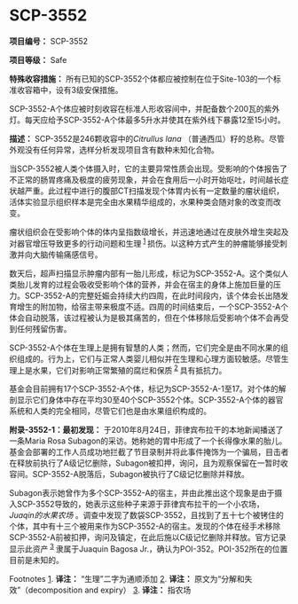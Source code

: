 # SCP-3552
                        


**项目编号：** SCP-3552

**项目等级：** Safe

**特殊收容措施：** 所有已知的SCP-3552个体都应被控制在位于Site-103的一个标准收容箱中，设有3级安保措施。

SCP-3552-A个体应被时刻收容在标准人形收容间中，并配备数个200瓦的紫外灯。每天应给予SCP-3552-A个体最多5升水并使其在紫外线下暴露12至15小时。

**描述：** SCP-3552是246颗收容中的*Citrullus lana* （普通西瓜）籽的总称。尽管外观没有任何异常，选样分析发现项目含有数种未知化合物。

当SCP-3552被人类个体摄入时，它的主要异常性质会出现。受影响的个体报告了不正常的肠胃疼痛及极度的疲劳现象，并会在食用后一小时开始呕吐，时间越长症状越严重。此过程中进行的腹部CT扫描发现个体胃内长有一定数量的瘤状组织，活体实验显示组织样本是完全由水果精华组成的，水果种类会随对象的改变而改变。

瘤状组织会在受影响个体的体内呈指数级增长，并迅速地通过在皮肤外增生突起及对器官增压导致更多的行动问题和生理<sup class='footnoteref'>
 <a shape='rect' class='footnoteref' id='footnoteref-1' href='javascript:;' onclick='WIKIDOT.page.utils.scrollToReference(&apos;footnote-1&apos;)'>1</a>
</sup>损伤。以这种方式产生的肿瘤能够接受刺激并向大脑传输痛感信号。

数天后，超声扫描显示肿瘤内部有一胎儿形成，标记为SCP-3552-A。这个类似人类胎儿发育的过程会吸收受影响个体的营养，并会在宿主的身体上施加巨量的压力。SCP-3552-A的完整妊娠会持续大约四周，在此时间段内，该个体会长出随发育增生的附加物，给宿主带来极度不适。四周的时间结束后，一个SCP-3552-A个体会自动脱落，该过程被认为是极其痛苦的，但在个体移除后受影响个体不会再受到任何残留伤害。

SCP-3552-A个体在生理上是拥有智慧的人类；然而，它们完全是由不同水果的组织组成的。行为上，它们与正常人类婴儿相似并在生理和心理方面较敏感。尽管生理上是水果，它们对影响正常繁殖的腐烂和保质<sup class='footnoteref'>
 <a shape='rect' class='footnoteref' id='footnoteref-2' href='javascript:;' onclick='WIKIDOT.page.utils.scrollToReference(&apos;footnote-2&apos;)'>2</a>
</sup>具有抵抗力。

基金会目前拥有17个SCP-3552-A个体，标记为SCP-3552-A-1至17。对个体的解剖显示它们身体中存在平均30至40个SCP-3552个体。SCP-3552-A个体的器官系统和人类的完全相同，尽管它们也是由水果组织构成的。

**附录-3552-1：最初发现：** 于2010年8月24日，菲律宾布拉干的本地新闻播送了一条Maria Rosa Subagon的采访。她称她的胃中形成了一个长得像水果的胎儿。基金会部署的工作人员成功地拦截了节目录制并将此事件掩饰为一个骗局，目击者在释放前执行了A级记忆删除，Subagon被扣押，询问，且为观察保留在一暂时收容间。SCP-3552-A脱落后，Subagon被执行了C级记忆删除并释放。

Subagon表示她曾作为多个SCP-3552-A的宿主，并由此推出这个现象是由于摄入SCP-3552导致的，她表示这些种子来源于菲律宾布拉干的一个小农场，*Juaqin的水果农场* 。调查中发现了数袋SCP-3552，且找到了五十七个被铐住的个体，其中有十三个被用来作为SCP-3552-A的宿主。发现的个体在经手术移除SCP-3552-A前被扣押，询问及镇定，在此后施以C级记忆删除并释放。官方记录显示此资产<sup class='footnoteref'>
 <a shape='rect' class='footnoteref' id='footnoteref-3' href='javascript:;' onclick='WIKIDOT.page.utils.scrollToReference(&apos;footnote-3&apos;)'>3</a>
</sup>隶属于Juaquin Bagosa Jr.，确认为POI-352。POI-352所在的位置目前是未知的。



Footnotes
<a shape='rect' href='javascript:;' onclick='WIKIDOT.page.utils.scrollToReference(&apos;footnoteref-1&apos;)'>1</a>. **译注：** “生理”二字为通顺添加
<a shape='rect' href='javascript:;' onclick='WIKIDOT.page.utils.scrollToReference(&apos;footnoteref-2&apos;)'>2</a>. **译注：** 原文为“分解和失效”（decomposition and expiry）
<a shape='rect' href='javascript:;' onclick='WIKIDOT.page.utils.scrollToReference(&apos;footnoteref-3&apos;)'>3</a>. **译注：** 指农场


                    